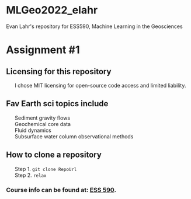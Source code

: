 # MLGeo2022_elahr
Evan Lahr's repository for ESS590, Machine Learning in the Geosciences

# Assignment #1

## Licensing for this repository
<ol>
  I chose MIT licensing for open-source code access and limited liability. <br>
</ol>
  
## Fav Earth sci topics include
<ol>
  Sediment gravity flows <br>
  Geochemical core data <br>
  Fluid dynamics <br>
  Subsurface water column observational methods <br>
</ol>

## How to clone a repository
<ol>
  Step 1. <code>git clone RepoUrl</code> <br>
  Step 2. <code>relax</code>
</ol>

### Course info can be found at: [ESS 590](https://github.com/UW-ESS-DS/MLGeo-Autumn22).




